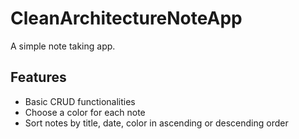 # CleanArchitectureNoteApp

A simple note taking app.

## Features
- Basic CRUD functionalities
- Choose a color for each note
- Sort notes by title, date, color in ascending or descending order
